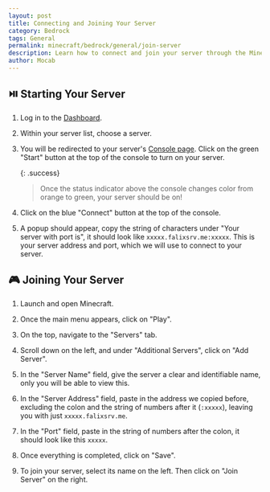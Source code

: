 ```yaml
---
layout: post
title: Connecting and Joining Your Server
category: Bedrock
tags: General
permalink: minecraft/bedrock/general/join-server
description: Learn how to connect and join your server through the Minecraft launcher.
author: Mocab
---
```


## :play_or_pause_button: Starting Your Server

1. Log in to the [Dashboard](https://client.falixnodes.net/).

2. Within your server list, choose a server.

3. You will be redirected to your server's [Console page](https://client.falixnodes.net/server/console). Click on the green "Start" button at the top of the console to turn on your server.

    {: .success}

    > Once the status indicator above the console changes color from orange to green, your server should be on!

4. Click on the blue "Connect" button at the top of the console.

5. A popup should appear, copy the string of characters under "Your server with port is", it should look like `xxxxx.falixsrv.me:xxxxx`. This is your server address and port, which we will use to connect to your server.

## :video_game: Joining Your Server

1. Launch and open Minecraft.

2. Once the main menu appears, click on "Play".

3. On the top, navigate to the "Servers" tab.

4. Scroll down on the left, and under "Additional Servers", click on "Add Server".

5. In the "Server Name" field, give the server a clear and identifiable name, only you will be able to view this.

6. In the "Server Address" field, paste in the address we copied before, excluding the colon and the string of numbers after it (`:xxxxx`), leaving you with just `xxxxx.falixsrv.me`.

7. In the "Port" field, paste in the string of numbers after the colon, it should look like this `xxxxx`.

8. Once everything is completed, click on "Save".

9. To join your server, select its name on the left. Then click on "Join Server" on the right.
